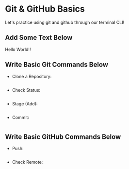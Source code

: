 # Git & GitHub Basics

Let's practice using git and github through our terminal CLI!

## Add Some Text Below

Hello World!! 

## Write Basic Git Commands Below

- Clone a Repository:
```

```

- Check Status:
```

```

- Stage (Add):
```

```

- Commit:
```

```

## Write Basic GitHub Commands Below

- Push:
```

```

- Check Remote:
```

```